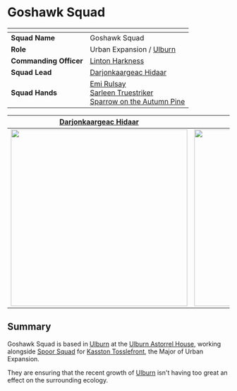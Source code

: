 # Goshawk Squad

| []() | |
| --- | --- |
| **Squad Name** | Goshawk Squad | squad.2
| **Role** | Urban Expansion / [Ulburn](../../../places/villages/ulburn.md) |
| **Commanding Officer** | [Linton Harkness](../../../characters/linton-harkness.md) |
| **Squad Lead** | [Darjonkaargeac Hidaar](../../../characters/darjonkaargeac-hidaar.md) |
| **Squad Hands** | [Emi Rulsay](../../../characters/emi-rulsay.md)<br>[Sarleen Truestriker](../../../characters/sarleen-truestriker.md)<br>[Sparrow on the Autumn Pine](../../../characters/sparrow-on-the-autumn-pine.md) |

| [Darjonkaargeac Hidaar](../../../characters/darjonkaargeac-hidaar.md) | [Emi Rulsay](../../../characters/emi-rulsay.md) | [Sarleen Truestriker](../../../characters/sarleen-truestriker.md) | *Unknown* |
|:---:|:---:|:---:|:---:|
| <img src="https://raw.githubusercontent.com/jesskelsall/astarus-images/main/characters/portraits/imageid.png" height="400" /> | <img src="https://raw.githubusercontent.com/jesskelsall/astarus-images/main/characters/portraits/imageid.png" height="400" /> | <img src="https://raw.githubusercontent.com/jesskelsall/astarus-images/main/characters/portraits/imageid.png" height="400" /> | <img src="https://raw.githubusercontent.com/jesskelsall/astarus-images/main/characters/portraits/imageid.png" height="400" /> | 

## Summary

Goshawk Squad is based in [Ulburn](../../../places/villages/ulburn.md) at the [Ulburn Astorrel House](../../../places/buildings/ulburn-astorrel-house.md), working alongside [Spoor Squad](spoor-squad.md) for [Kasston Tosslefront](../../../characters/kasston-tosslefront.md), the Major of Urban Expansion.

They are ensuring that the recent growth of [Ulburn](../../../places/villages/ulburn.md) isn't having too great an effect on the surrounding ecology.
